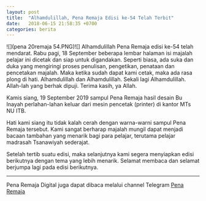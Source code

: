 ```yaml
---
layout: post
title:  "Alhamdulillah, Pena Remaja Edisi ke-54 Telah Terbit"
date:   2018-06-15 21:58:35 +0700
categories: berita
---
```

![](pena 20remaja 54.PNG)![]
Alhamdulillah Pena Remaja edisi ke-54 telah mendarat. Rabu pagi, 18 September beberapa lembar halaman isi majalah pelajar ini dicetak dan siap untuk digandakan. Seperti biasa, ada suka dan duka yang mengiringi proses penulisan, pengetikan, penataan dan pencetakan majalah. Maka ketika sudah dapat kami cetak, maka ada rasa plong di hati. Alhamdulillah dan Alhamdulillah. Sekali lagi Alhamdulillah. Allah-lah yang berhak dipuji. Terima kasih, ya Allah.


Kamis siang, 19 September 2019 sampul Pena Remaja hasil desain Bu Inayah perlahan-lahan keluar dari mesin pencetak (printer) di kantor MTs NU ITB.

Hati kami siang itu tidak kalah cerah dengan warna-warni sampul Pena Remaja tersebut. Kami sangat berharap majalah mungil dapat menjadi bacaan tambahan yang menarik bagi para pelajar, terutama pelajar madrasah Tsanawiyah sederajat.

Setelah tertib suatu edisi, maka selanjutnya kami segera menyiapkan edisi berikutnya dengan tema yang lebih menarik. Selamat membaca dan selamat berjumpa lagi pada edisi berikutnya.

-----
Pena Remaja Digital juga dapat dibaca melalui channel Telegram [Pena Remaja](https://t.me/PenaRemajaitb)
